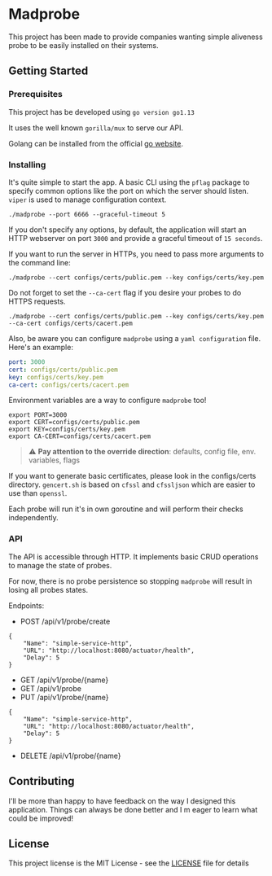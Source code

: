 # Madprobe

This project has been made to provide companies wanting simple aliveness probe to be easily installed on their systems.

## Getting Started

### Prerequisites

This project has be developed using `go version go1.13`

It uses the well known `gorilla/mux` to serve our API.

Golang can be installed from the official [go website](https://golang.org/dl/).

### Installing

It's quite simple to start the app. A basic CLI using the `pflag` package to specify common
options like the port on which the server should listen. `viper` is used to manage configuration context.

```shell script
./madprobe --port 6666 --graceful-timeout 5
```

If you don't specify any options, by default, the application will start an HTTP webserver on port `3000`
and provide a graceful timeout of `15 seconds`.

If you want to run the server in HTTPs, you need to pass more arguments to the command line:
```shell script
./madprobe --cert configs/certs/public.pem --key configs/certs/key.pem
```

Do not forget to set the `--ca-cert` flag if you desire your probes to do HTTPS requests.
```shell script
./madprobe --cert configs/certs/public.pem --key configs/certs/key.pem --ca-cert configs/certs/cacert.pem
```

Also, be aware you can configure `madprobe` using a `yaml configuration` file. Here's an example:
```yaml
port: 3000
cert: configs/certs/public.pem
key: configs/certs/key.pem
ca-cert: configs/certs/cacert.pem
```

Environment variables are a way to configure `madprobe` too!
```shell script
export PORT=3000
export CERT=configs/certs/public.pem
export KEY=configs/certs/key.pem
export CA-CERT=configs/certs/cacert.pem
```

> :warning: **Pay attention to the override direction**: defaults, config file, env. variables, flags

If you want to generate basic certificates, please look in the configs/certs directory.
`gencert.sh` is based on `cfssl` and `cfssljson` which are easier to use than `openssl`.

Each probe will run it's in own goroutine and will perform their checks independently.

### API

The API is accessible through HTTP. It implements basic CRUD operations to manage the
state of probes.

For now, there is no probe persistence so stopping `madprobe` will result in losing all
probes states.

Endpoints: 
  - POST /api/v1/probe/create
````   
{
    "Name": "simple-service-http",
    "URL": "http://localhost:8080/actuator/health",
    "Delay": 5
}
````
  - GET /api/v1/probe/{name}
  - GET /api/v1/probe
  - PUT /api/v1/probe/{name}
````   
{
    "Name": "simple-service-http",
    "URL": "http://localhost:8080/actuator/health",
    "Delay": 5
}
````
  - DELETE /api/v1/probe/{name}

## Contributing

I'll be more than happy to have feedback on the way I designed this application. Things can always be done better and
I m eager to learn what could be improved!

## License

This project license is the MIT License - see the [LICENSE](LICENSE) file for details